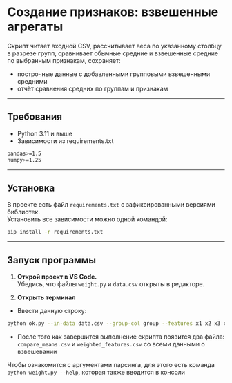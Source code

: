 # Создание признаков: взвешенные агрегаты
Скрипт читает входной CSV, рассчитывает веса по указанному столбцу в разрезе групп, сравнивает обычные средние и взвешенные средние по выбранным признакам, сохраняет:
- построчные данные с добавленными групповыми взвешенными средними
- отчёт сравнения средних по группам и признакам

---
## Требования
- Python 3.11 и выше
- Зависимости из requirements.txt
```bash
pandas>=1.5
numpy>=1.25
```
---

## Установка

В проекте есть файл `requirements.txt` с зафиксированными версиями библиотек.  
Установить все зависимости можно одной командой:

```bash
pip install -r requirements.txt
```
---
## Запуск программы

1. **Открой проект в VS Code.**  
   Убедись, что файлы `weight.py` и `data.csv` открыты в редакторе.

2. **Открыть терминал**  
- Ввести данную строку:
```bash
python ok.py --in-data data.csv --group-col group --features x1 x2 x3 x4 --weight-base-col base --wmin 10 --wmax 20 --threshold 5 --out-data weighted_features.csv --out-report compare_means.csv
```
- После того как завершится выполнение скрипта появится два файла: `compare_means.csv` и  `weighted_features.csv` со всеми данными о взвешевании

Чтобы ознакомится с аргументами парсинга, для этого есть команда `python weight.py --help`, которая также вводится в консоли

